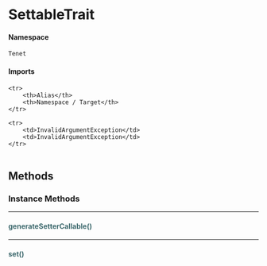 # SettableTrait



#### Namespace

`Tenet`

#### Imports

<table>

	<tr>
		<th>Alias</th>
		<th>Namespace / Target</th>
	</tr>
	
	<tr>
		<td>InvalidArgumentException</td>
		<td>InvalidArgumentException</td>
	</tr>
	
</table>


## Methods

### Instance Methods
<hr />

#### <span style="color:#3e6a6e;">generateSetterCallable()</span>


<hr />

#### <span style="color:#3e6a6e;">set()</span>




